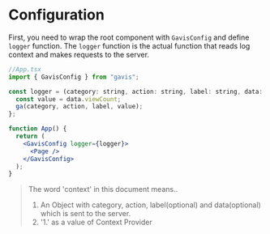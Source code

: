 # Configuration

First, you need to wrap the root component with `GavisConfig` and define `logger` function. The `logger` function is the actual function that reads log context and makes requests to the server.

```jsx
//App.tsx
import { GavisConfig } from "gavis";

const logger = (category: string, action: string, label: string, data: any) => {
  const value = data.viewCount;
  ga(category, action, label, value);
};

function App() {
  return (
    <GavisConfig logger={logger}>
      <Page />
    </GavisConfig>
  );
}
```

> The word 'context' in this document means..
>
> 1. An Object with category, action, label(optional) and data(optional) which is sent to the server.
> 2. '1.' as a value of Context Provider
